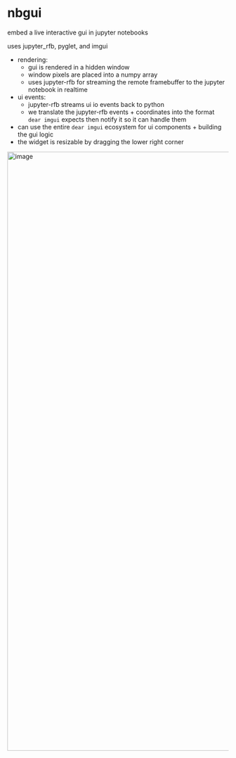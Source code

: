 # nbgui
embed a live interactive gui in jupyter notebooks

uses jupyter_rfb, pyglet, and imgui

- rendering:
  - gui is rendered in a hidden window
  - window pixels are placed into a numpy array
  - uses jupyter-rfb for streaming the remote framebuffer to the jupyter notebook in realtime
- ui events:
  - jupyter-rfb streams ui io events back to python
  - we translate the jupyter-rfb events + coordinates into the format `dear imgui` expects then notify it so it can handle them
- can use the entire `dear imgui` ecosystem for ui components + building the gui logic
- the widget is resizable by dragging the lower right corner

<img width="1363" alt="image" src="https://github.com/user-attachments/assets/66d84dd1-d532-44c0-9888-67cca04906ed">
